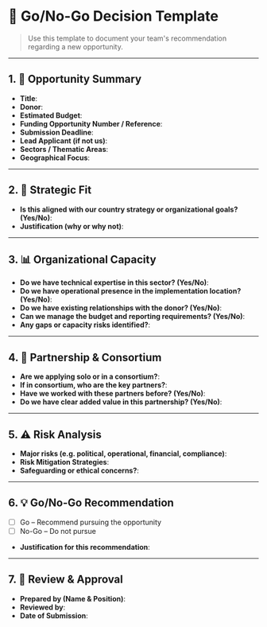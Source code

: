 # 📝 Go/No-Go Decision Template

> Use this template to document your team's recommendation regarding a new opportunity.

---

## 1. 🧾 Opportunity Summary
- **Title**: 
- **Donor**: 
- **Estimated Budget**: 
- **Funding Opportunity Number / Reference**: 
- **Submission Deadline**: 
- **Lead Applicant (if not us)**: 
- **Sectors / Thematic Areas**: 
- **Geographical Focus**: 

---

## 2. 🎯 Strategic Fit
- **Is this aligned with our country strategy or organizational goals? (Yes/No)**: 
- **Justification (why or why not)**:

---

## 3. 📊 Organizational Capacity
- **Do we have technical expertise in this sector? (Yes/No)**:  
- **Do we have operational presence in the implementation location? (Yes/No)**:  
- **Do we have existing relationships with the donor? (Yes/No)**:  
- **Can we manage the budget and reporting requirements? (Yes/No)**:  
- **Any gaps or capacity risks identified?**:

---

## 4. 🤝 Partnership & Consortium
- **Are we applying solo or in a consortium?**:
- **If in consortium, who are the key partners?**:
- **Have we worked with these partners before? (Yes/No)**:
- **Do we have clear added value in this partnership? (Yes/No)**:

---

## 5. ⚠️ Risk Analysis
- **Major risks (e.g. political, operational, financial, compliance)**:
- **Risk Mitigation Strategies**:
- **Safeguarding or ethical concerns?**:

---

## 6. 💡 Go/No-Go Recommendation
- [ ] Go – Recommend pursuing the opportunity
- [ ] No-Go – Do not pursue
- **Justification for this recommendation**:

---

## 7. 👥 Review & Approval
- **Prepared by (Name & Position)**:
- **Reviewed by**:
- **Date of Submission**:

